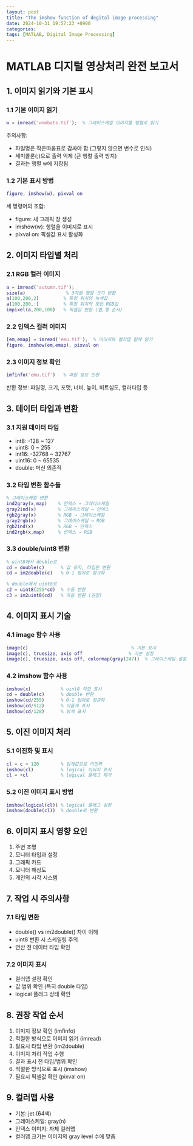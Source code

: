 ```yaml
---
layout: post
title: "The imshow function of degital image processing"
date: 2024-10-31 19:57:23 +0900
categories: 
tags: [MATLAB, Digital Image Processing]
---
```


# MATLAB 디지털 영상처리 완전 보고서

## 1. 이미지 읽기와 기본 표시

### 1.1 기본 이미지 읽기
```matlab
w = imread('wombats.tif');  % 그레이스케일 이미지를 행렬로 읽기
```
주의사항:
- 파일명은 작은따옴표로 감싸야 함 (그렇지 않으면 변수로 인식)
- 세미콜론(;)으로 출력 억제 (큰 행렬 출력 방지)
- 결과는 행렬 w에 저장됨

### 1.2 기본 표시 방법
```matlab
figure, imshow(w), pixval on
```
세 명령어의 조합:
- figure: 새 그래픽 창 생성
- imshow(w): 행렬을 이미지로 표시
- pixval on: 픽셀값 표시 활성화

## 2. 이미지 타입별 처리

### 2.1 RGB 컬러 이미지
```matlab
a = imread('autumn.tif');
size(a)               % 3차원 행렬 크기 반환
a(100,200,2)         % 특정 위치의 녹색값
a(100,200,:)         % 특정 위치의 모든 RGB값
impixel(a,200,100)   % 픽셀값 반환 (열,행 순서)
```

### 2.2 인덱스 컬러 이미지
```matlab
[em,emap] = imread('emu.tif');  % 이미지와 컬러맵 함께 읽기
figure, imshow(em,emap), pixval on
```

### 2.3 이미지 정보 확인
```matlab
imfinfo('emu.tif')   % 파일 정보 반환
```
반환 정보: 파일명, 크기, 포맷, 너비, 높이, 비트심도, 컬러타입 등

## 3. 데이터 타입과 변환

### 3.1 지원 데이터 타입
- int8: -128 ~ 127
- uint8: 0 ~ 255
- int16: -32768 ~ 32767
- uint16: 0 ~ 65535
- double: 머신 의존적

### 3.2 타입 변환 함수들
```matlab
% 그레이스케일 변환
ind2gray(x,map)    % 인덱스 → 그레이스케일
gray2ind(x)        % 그레이스케일 → 인덱스
rgb2gray(x)        % RGB → 그레이스케일
gray2rgb(x)        % 그레이스케일 → RGB
rgb2ind(x)         % RGB → 인덱스
ind2rgb(x,map)     % 인덱스 → RGB
```

### 3.3 double/uint8 변환
```matlab
% uint8에서 double로
cd = double(c)      % 값 유지, 타입만 변환
cd = im2double(c)   % 0-1 범위로 정규화

% double에서 uint8로
c2 = uint8(255*cd)  % 수동 변환
c3 = im2uint8(cd)   % 자동 변환 (권장)
```

## 4. 이미지 표시 기술

### 4.1 image 함수 사용
```matlab
image(c)                                      % 기본 표시
image(c), truesize, axis off                 % 기본 설정
image(c), truesize, axis off, colormap(gray(247))  % 그레이스케일 설정
```

### 4.2 imshow 함수 사용
```matlab
imshow(x)           % uint8 직접 표시
cd = double(c)      % double 변환
imshow(cd/255)      % 0-1 범위로 정규화
imshow(cd/512)      % 어둡게 표시
imshow(cd/128)      % 밝게 표시
```

## 5. 이진 이미지 처리

### 5.1 이진화 및 표시
```matlab
cl = c > 120        % 임계값으로 이진화
imshow(cl)          % logical 이미지 표시
cl = +cl            % logical 플래그 제거
```

### 5.2 이진 이미지 표시 방법
```matlab
imshow(logical(cl)) % logical 플래그 설정
imshow(double(cl))  % double로 변환
```

## 6. 이미지 표시 영향 요인
1. 주변 조명
2. 모니터 타입과 설정
3. 그래픽 카드
4. 모니터 해상도
5. 개인의 시각 시스템

## 7. 작업 시 주의사항

### 7.1 타입 변환
- double() vs im2double() 차이 이해
- uint8 변환 시 스케일링 주의
- 연산 전 데이터 타입 확인

### 7.2 이미지 표시
- 컬러맵 설정 확인
- 값 범위 확인 (특히 double 타입)
- logical 플래그 상태 확인

## 8. 권장 작업 순서
1. 이미지 정보 확인 (imfinfo)
2. 적절한 방식으로 이미지 읽기 (imread)
3. 필요시 타입 변환 (im2double)
4. 이미지 처리 작업 수행
5. 결과 표시 전 타입/범위 확인
6. 적절한 방식으로 표시 (imshow)
7. 필요시 픽셀값 확인 (pixval on)

## 9. 컬러맵 사용
- 기본: jet (64색)
- 그레이스케일: gray(n)
- 인덱스 이미지: 자체 컬러맵
- 컬러맵 크기는 이미지의 gray level 수에 맞춤